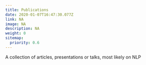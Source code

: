 ```yaml
---
title: Publications
date: 2020-01-07T16:47:30.077Z
link: NA
image: NA
description: NA
weight: 0
sitemap:
  priority: 0.6
---
```


A collection of articles, presentations or talks, most likely on NLP
